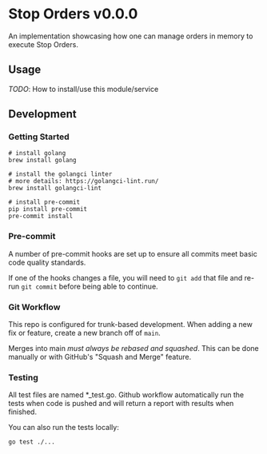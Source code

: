 # Stop Orders v0.0.0

An implementation showcasing how one can manage orders in memory to execute Stop Orders.

## Usage

*_TODO_*: How to install/use this module/service

## Development

### Getting Started

    # install golang
    brew install golang

    # install the golangci linter 
    # more details: https://golangci-lint.run/
    brew install golangci-lint
    
    # install pre-commit
    pip install pre-commit
    pre-commit install

### Pre-commit

A number of pre-commit hooks are set up to ensure all commits meet basic code quality standards.

If one of the hooks changes a file, you will need to `git add` that file and re-run `git commit` before being able to continue.


### Git Workflow

This repo is configured for trunk-based development. When adding a new fix or feature, create a new branch off of `main`.

Merges into main *must always be rebased and squashed*. This can be done manually or with GitHub's "Squash and Merge" feature.

### Testing

All test files are named *_test.go. Github workflow automatically run the tests when code is pushed and will return a report with results when finished.

You can also run the tests locally:

    go test ./...
